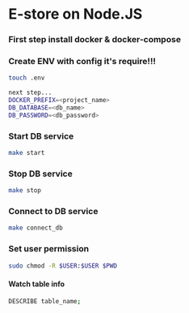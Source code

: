 # E-store on Node.JS

### First step install docker & docker-compose

### Create ENV with config it's require!!!
```bash
touch .env

next step...
DOCKER_PREFIX=<project_name>
DB_DATABASE=<db_name>
DB_PASSWORD=<db_password>
```

### Start DB service 
```bash
make start
```

### Stop DB service 
```bash
make stop
```

### Connect to DB service 
```bash
make connect_db
```

### Set user permission
```bash
sudo chmod -R $USER:$USER $PWD
```

#### Watch table info
```bash
DESCRIBE table_name;
```